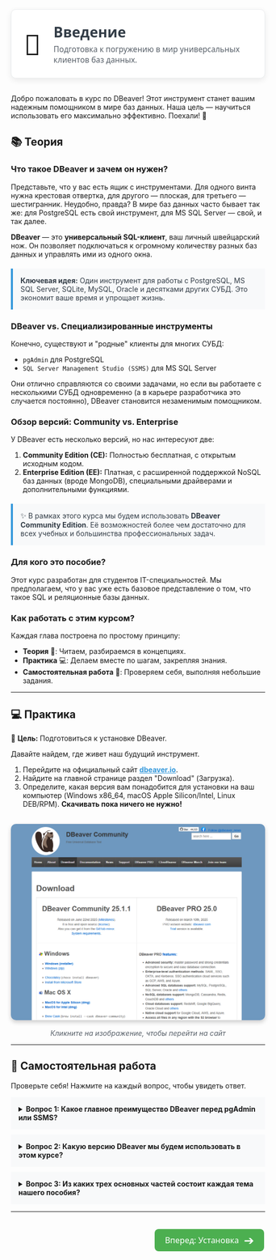 <div style="display: flex; align-items: center; background-color: white; padding: 25px; border-radius: 10px; box-shadow: 0 4px 12px rgba(0,0,0,0.08); border: 1px solid #EAECEE; font-family: 'Segoe UI', 'Roboto', sans-serif;">
    <div style="font-size: 4em; margin-right: 25px; user-select: none;">👋</div>
    <div>
        <h1 style="margin: 0; color: #333D47;">Введение</h1>
        <p style="margin: 5px 0 0 0; font-size: 1.1em; color: #586069;">Подготовка к погружению в мир универсальных клиентов баз данных.</p>
    </div>
</div>

<br>

Добро пожаловать в курс по DBeaver! Этот инструмент станет вашим надежным помощником в мире баз данных. Наша цель — научиться использовать его максимально эффективно. Поехали! 🚀

## 📚 Теория

### Что такое DBeaver и зачем он нужен?

Представьте, что у вас есть ящик с инструментами. Для одного винта нужна крестовая отвертка, для другого — плоская, для третьего — шестигранник. Неудобно, правда? В мире баз данных часто бывает так же: для PostgreSQL есть свой инструмент, для MS SQL Server — свой, и так далее.

**DBeaver** — это **универсальный SQL-клиент**, ваш личный швейцарский нож. Он позволяет подключаться к огромному количеству разных баз данных и управлять ими из одного окна.

<blockquote style="background-color: #F8F9FA; border-left: 4px solid #3498DB; padding: 15px; margin: 20px 0; color: #333D47;">
    <b>Ключевая идея:</b> Один инструмент для работы с PostgreSQL, MS SQL Server, SQLite, MySQL, Oracle и десятками других СУБД. Это экономит ваше время и упрощает жизнь.
</blockquote>

### DBeaver vs. Специализированные инструменты

Конечно, существуют и "родные" клиенты для многих СУБД:
* `pgAdmin` для PostgreSQL
* `SQL Server Management Studio (SSMS)` для MS SQL Server

Они отлично справляются со своими задачами, но если вы работаете с несколькими СУБД одновременно (а в карьере разработчика это случается постоянно), DBeaver становится незаменимым помощником.

### Обзор версий: Community vs. Enterprise

У DBeaver есть несколько версий, но нас интересуют две:
1.  **Community Edition (CE):** Полностью бесплатная, с открытым исходным кодом.
2.  **Enterprise Edition (EE):** Платная, с расширенной поддержкой NoSQL баз данных (вроде MongoDB), специальными драйверами и дополнительными функциями.

<blockquote style="background-color: #F8F9FA; border-left: 4px solid #3498DB; padding: 15px; margin: 20px 0; color: #333D47;">
    ✨ В рамках этого курса мы будем использовать <b>DBeaver Community Edition</b>. Её возможностей более чем достаточно для всех учебных и большинства профессиональных задач.
</blockquote>

### Для кого это пособие?

Этот курс разработан для студентов IT-специальностей. Мы предполагаем, что у вас уже есть базовое представление о том, что такое SQL и реляционные базы данных.

### Как работать с этим курсом?

Каждая глава построена по простому принципу:
* **Теория** 📖: Читаем, разбираемся в концепциях.
* **Практика** 💻: Делаем вместе по шагам, закрепляя знания.
* **Самостоятельная работа** 🤔: Проверяем себя, выполняя небольшие задания.

---

## 💻 Практика

🎯 **Цель:** Подготовиться к установке DBeaver.

Давайте найдем, где живет наш будущий инструмент.

1.  Перейдите на официальный сайт **<a href="https://dbeaver.io/" target="_blank" style="color: #3498DB;">dbeaver.io</a>**.
2.  Найдите на главной странице раздел "Download" (Загрузка).
3.  Определите, какая версия вам понадобится для установки на ваш компьютер (Windows x86_64, macOS Apple Silicon/Intel, Linux DEB/RPM). **Скачивать пока ничего не нужно!**

<br>

<div align="center">
    <a href="https://dbeaver.io/download/" target="_blank" title="Нажмите, чтобы перейти на страницу загрузки DBeaver">
        <img src="../assets/images/00-introduction/dbeaver_download_page_preview.png" alt="Страница загрузки DBeaver" style="border-radius: 10px; box-shadow: 0 4px 8px 0 rgba(0,0,0,0.2); max-width: 100%;">
    </a>
    <p style="color: #586069;"><i>Кликните на изображение, чтобы перейти на сайт</i></p>
</div>

---

## 🤔 Самостоятельная работа

Проверьте себя! Нажмите на каждый вопрос, чтобы увидеть ответ.

<style>
    details { margin-bottom: 10px; border-radius: 8px; }
    details > summary { padding: 15px; cursor: pointer; font-weight: bold; background-color: #F8F9FA; }
    details > p { padding: 15px; margin: 0; border-top: 1px solid #EAECEE; }
</style>

<details>
  <summary>Вопрос 1: Какое главное преимущество DBeaver перед pgAdmin или SSMS?</summary>
  <p><b>Ответ:</b> Универсальность. DBeaver позволяет работать с множеством разных СУБД из одного приложения.</p>
</details>

<details>
  <summary>Вопрос 2: Какую версию DBeaver мы будем использовать в этом курсе?</summary>
  <p><b>Ответ:</b> Бесплатную DBeaver Community Edition.</p>
</details>

<details>
  <summary>Вопрос 3: Из каких трех основных частей состоит каждая тема нашего пособия?</summary>
  <p><b>Ответ:</b> Теория, Практика и Самостоятельная работа.</p>
</details>

---

<div style="display: flex; justify-content: flex-end; align-items: center; margin-top: 30px;">
    <a href="01-first-steps/01-installation.md" style="background-color: #4CAF50; color: white; padding: 10px 20px; text-align: center; text-decoration: none; display: inline-block; font-size: 16px; margin: 4px 2px; cursor: pointer; border-radius: 8px; font-family: 'Segoe UI', 'Roboto', sans-serif; display: flex; align-items: center;">
        <span>Вперед: Установка</span> 
        <span style="font-size: 24px; margin-left: 10px; line-height: 1;">➔</span>
    </a>
</div>